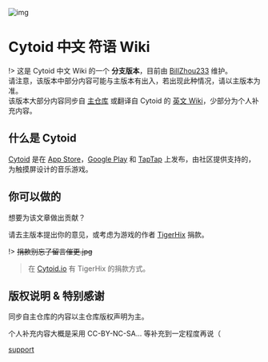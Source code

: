 ![img](/site-source/pic/sayaka_thumb.png)

# Cytoid ~~中文~~ 符语 Wiki

!> 这是 Cytoid 中文 Wiki 的一个 __分支版本__，目前由 [BillZhou233](https://github.com/BillZhou233/) 维护。  
请注意，该版本中部分内容可能与主版本有出入，若出现此种情况，请以主版本为准。  
该版本大部分内容同步自 [主仓库](https://github.com/CytoidCommunity/Cytoid-wiki) 或翻译自 Cytoid 的 [英文 Wiki](https://sites.google.com/site/cytoidcommunity/home)，少部分为个人补充内容。

## 什么是 Cytoid

[Cytoid](https://cytoid.io/) 是在 [App Store](https://itunes.apple.com/us/app/cytoid/id1266582726)，[Google Play](https://play.google.com/store/apps/details?id=me.tigerhix.cytoid) 和 [TapTap](https://www.taptap.com/app/158749) 上发布，由社区提供支持的，为触摸屏设计的音乐游戏。

## 你可以做的

想要为该文章做出贡献？

请去主版本提出你的意见，或考虑为游戏的作者 [TigerHix](https://github.com/tigerhix/) 捐款。

!> ~~捐款别忘了留言催更.jpg~~

> 在 [Cytoid.io](https://cytoid.io) 有 TigerHix 的捐款方式。

## 版权说明 & 特别感谢

同步自主仓库的内容以主仓库版权声明为主。

个人补充内容大概是采用 CC-BY-NC-SA... 等补充到一定程度再说（

[support](/site-source/part/support.md ':include')